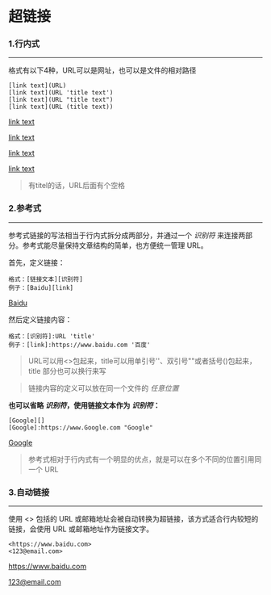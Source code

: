 # 超链接

### **1.行内式**

------

格式有以下4种，URL可以是网址，也可以是文件的相对路径

```
[link text](URL)
[link text](URL 'title text')
[link text](URL "title text")
[link text](URL (title text))
```

[link text](URL)

[link text](URL 'title text')

[link text](URL "title text")

[link text](URL (title text))

> 有titel的话，URL后面有个空格

### **2.参考式**

------

参考式链接的写法相当于行内式拆分成两部分，并通过一个 *识别符* 来连接两部分。参考式能尽量保持文章结构的简单，也方便统一管理 URL。

首先，定义链接：

```
格式：[链接文本][识别符]
例子：[Baidu][link]
```

[Baidu][link]

然后定义链接内容：

```
格式：[识别符]:URL 'title'
例子：[link]:https://www.baidu.com '百度'
```

[link]:https://www.baidu.com "百度"

> URL可以用<>包起来，title可以用单引号''、双引号""或者括号()包起来，title 部分也可以换行来写

> 链接内容的定义可以放在同一个文件的 *任意位置*

**也可以省略 *识别符*，使用链接文本作为 *识别符*：**

```
[Google][]
[Google]:https://www.Google.com "Google"
```

[Google][]

[Google]:https://www.Google.com "Google"

> 参考式相对于行内式有一个明显的优点，就是可以在多个不同的位置引用同一个 URL

### **3.自动链接**

------

使用 <> 包括的 URL 或邮箱地址会被自动转换为超链接，该方式适合行内较短的链接，会使用 URL 或邮箱地址作为链接文字。

```
<https://www.baidu.com>
<123@email.com>
```

<https://www.baidu.com>

<123@email.com>


